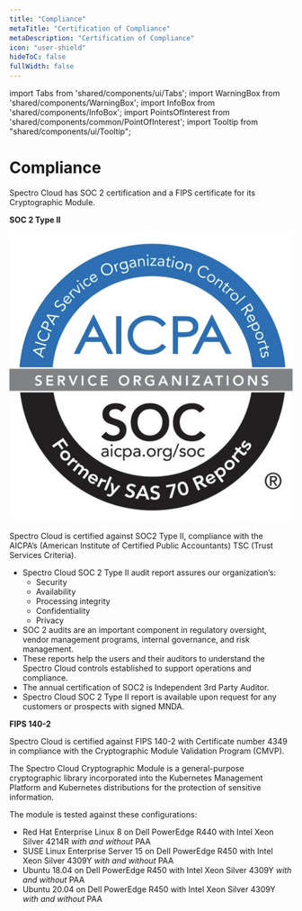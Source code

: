 ```yaml
---
title: "Compliance"
metaTitle: "Certification of Compliance"
metaDescription: "Certification of Compliance"
icon: "user-shield"
hideToC: false
fullWidth: false
---
```


import Tabs from 'shared/components/ui/Tabs';
import WarningBox from 'shared/components/WarningBox';
import InfoBox from 'shared/components/InfoBox';
import PointsOfInterest from 'shared/components/common/PointOfInterest';
import Tooltip from "shared/components/ui/Tooltip";


# Compliance

Spectro Cloud has SOC 2 certification and a FIPS certificate for its Cryptographic Module. 

**SOC 2 Type II**

![soc2.png](soc2.png "#width=180px")

Spectro Cloud is certified against SOC2 Type II, compliance with the AICPA’s (American Institute of Certified Public Accountants) TSC (Trust Services Criteria). 
* Spectro Cloud SOC 2 Type II audit report assures our organization’s:
   * Security
   * Availability
   * Processing integrity
   * Confidentiality
   * Privacy 
* SOC 2 audits are an important component in regulatory oversight, vendor management programs, internal governance, and risk management.
* These reports help the users and their auditors to understand the Spectro Cloud controls established to support operations and compliance. 
* The annual certification of SOC2 is Independent 3rd Party Auditor. 
* Spectro Cloud SOC 2 Type II report is available upon request for any customers or prospects with signed MNDA.

**FIPS 140-2**

Spectro Cloud is certified against FIPS 140-2 with Certificate number 4349 in compliance with the Cryptographic Module Validation Program (CMVP).  

The Spectro Cloud Cryptographic Module is a general-purpose cryptographic library incorporated into the Kubernetes Management Platform and Kubernetes distributions for the protection of sensitive information.  

The module is tested against these configurations:  

* Red Hat Enterprise Linux 8 on Dell PowerEdge R440 with Intel Xeon Silver 4214R _with and without_ PAA
* SUSE Linux Enterprise Server 15 on Dell PowerEdge R450 with Intel Xeon Silver 4309Y _with and without_ PAA
* Ubuntu 18.04 on Dell PowerEdge R450 with Intel Xeon Silver 4309Y _with and without_ PAA
* Ubuntu 20.04 on Dell PowerEdge R450 with Intel Xeon Silver 4309Y _with and without_ PAA



